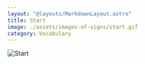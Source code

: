```yaml
---
layout: "@layouts/MarkdownLayout.astro"
title: Start
image: ./assets/images-of-signs/start.gif
category: Vocabulary
---
```


![Start](@signs/start.gif)
